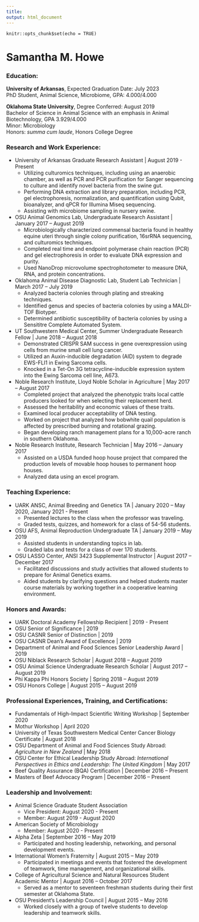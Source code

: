 ```yaml
---
title:
output: html_document
---
```


```{r setup, include=FALSE}
knitr::opts_chunk$set(echo = TRUE)
```
# **Samantha M. Howe**

### **Education:**
**University of Arkansas**, Expected Graduation Date: July 2023   
PhD Student, Animal Science, Microbiome, GPA: 4.000/4.000 

**Oklahoma State University**, Degree Conferred: August 2019   
Bachelor of Science in Animal Science with an emphasis in Animal Biotechnology, GPA 3.929/4.000   
Minor: Microbiology    
Honors: _summa cum laude_, Honors College Degree


### **Research and Work Experience:**

 * University of Arkansas Graduate Research Assistant | August 2019 - Present     
    - Utilizing culturomics techniques, including using an anaerobic chamber, as well as PCR and PCR purification for Sanger sequencing to culture and identify novel bacteria from the swine gut.  
    - Performing DNA extraction and library preparation, including PCR, gel electrophoresis, normalization, and quantification using Qubit, bioanalyzer, and qPCR for Illumina Miseq sequencing.  
    - Assisting with microbiome sampling in nursery swine.      
 * OSU Animal Genomics Lab, Undergraduate Research Assistant | January 2017 – August 2019   
    - Microbiologically characterized commensal bacteria found in healthy equine uteri through single colony purification, 16srRNA sequencing, and culturomics techniques.   
    - Completed real time and endpoint polymerase chain reaction (PCR) and gel electrophoresis in order to evaluate DNA expression and purity.   
    - Used NanoDrop microvolume spectrophotometer to measure DNA, RNA, and protein concentrations.   
 * Oklahoma Animal Disease Diagnostic Lab, Student Lab Technician | March 2017 – July 2019   
    - Analyzed bacteria colonies through plating and streaking techniques.   
    - Identified genus and species of bacteria colonies by using a MALDI-TOF Biotyper.   
    - Determined antibiotic susceptibility of bacteria colonies by using a Sensititre Complete Automated System.   
 * UT Southwestern Medical Center, Summer Undergraduate Research Fellow | June 2018 – August 2018   
    - Demonstrated CRISPR SAM success in gene overexpression using cells from murine small cell lung cancer.   
    - Utilized an Auxin-inducible degradation (AID) system to degrade EWS-FLI1 in Ewing Sarcoma cells.   
    - Knocked in a Tet-On 3G tetracycline-inducible expression system into the Ewing Sarcoma cell line, A673.   
 * Noble Research Institute, Lloyd Noble Scholar in Agriculture | May 2017 – August 2017   
    - Completed project that analyzed the phenotypic traits local cattle producers looked for when selecting their replacement herd.   
    - Assessed the heritability and economic values of these traits.   
    - Examined local producer acceptability of DNA testing.   
    - Worked on project that analyzed how bobwhite quail population is affected by prescribed burning and rotational grazing.   
    - Began developing ranch management plans for a 10,000-acre ranch in southern Oklahoma.   
 * Noble Research Institute, Research Technician | May 2016 – January 2017   
    - Assisted on a USDA funded hoop house project that compared the production levels of movable hoop houses to permanent hoop houses.   
    - Analyzed data using an excel program.   

### **Teaching Experience:**

 * UARK ANSC, Animal Breeding and Genetics TA | January 2020 – May 2020, January 2021 - Present   
    - Presented lectures to the class when the professor was traveling.   
    - Graded tests, quizzes, and homework for a class of 54-56 students.   
 * OSU AFS, Animal Reproduction Undergraduate TA | January 2019 – May 2019   
    - Assisted students in understanding topics in lab.   
    - Graded labs and tests for a class of over 170 students.   
 * OSU LASSO Center, ANSI 3423 Supplemental Instructor | August 2017 – December 2017  
    - Facilitated discussions and study activities that allowed students to prepare for Animal Genetics exams.  
    - Aided students by clarifying questions and helped students master course materials by working together in a cooperative learning environment.   

### **Honors and Awards:**

 * UARK Doctoral Academy Fellowship Recipient | 2019 - Present   
 * OSU Senior of Significance | 2019   
 * OSU CASNR Senior of Distinction | 2019   
 * OSU CASNR Dean’s Award of Excellence | 2019   
 * Department of Animal and Food Sciences Senior Leadership Award | 2019    
 * OSU Niblack Research Scholar | August 2018 – August 2019   
 * OSU Animal Science Undergraduate Research Scholar | August 2017 – August 2019    
 * Phi Kappa Phi Honors Society | Spring 2018 – August 2019    
 * OSU Honors College | August 2015 – August 2019   
 
### **Professional Experiences, Training, and Certifications:**

 * Fundamentals of High-Impact Scientific Writing Workshop | September 2020   
 * Mothur Workshop | April 2020   
 * University of Texas Southwestern Medical Center Cancer Biology Certificate | August 2018  
 * OSU Department of Animal and Food Sciences Study Abroad: _Agriculture in New Zealand_  | May 2018   
 * OSU Center for Ethical Leadership Study Abroad: _International Perspectives in Ethics and Leadership: The United Kingdom_ | May 2017   
 * Beef Quality Assurance (BQA) Certification | December 2016 – Present   
 * Masters of Beef Advocacy Program | December 2016 – Present  
 
### **Leadership and Involvement:**

 * Animal Science Graduate Student Association   
    - Vice President: August 2020 - Present  
    - Member: August 2019 - August 2020  
 * American Society of Microbiology  
    - Member: August 2020 - Present  
 * Alpha Zeta | September 2016 – May 2019  
    - Participated and hosting leadership, networking, and personal development events.   
 * International Women’s Fraternity | August 2015 – May 2019   
    - Participated in meetings and events that fostered the development of teamwork, time management, and organizational skills.   
 * College of Agricultural Science and Natural Resources Student Academic Mentor | August 2016 – October 2017 
    - Served as a mentor to seventeen freshman students during their first semester at Oklahoma State.   
 * OSU President’s Leadership Council | August 2015 – May 2016   
    - Worked closely with a group of twelve students to develop leadership and teamwork skills.







